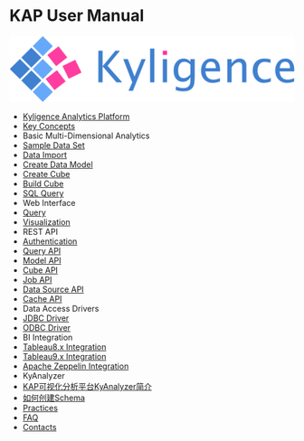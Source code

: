 # KAP User Manual

![logo](logo.jpg)

* [Kyligence Analytics Platform](introduction/README.md)
 * [Key Concepts](introduction/concepts.md)
* Basic Multi-Dimensional Analytics
 * [Sample Data Set](molap/dataset.cn.md)
 * [Data Import](molap/datasource.cn.md)
 * [Create Data Model](molap/datamodel.cn.md)
 * [Create Cube](molap/create_cube.cn.md)
 * [Build Cube](molap/build_cube.md)
 * [SQL Query](molap/query.md)
* Web Interface
 * [Query](gui/web.cn.md)
 * [Visualization](gui/visualization.cn.md)
* REST API
 * [Authentication](rest/authentication.cn.md)
 * [Query API](rest/query_api.cn.md)
 * [Model API](rest/model_api.cn.md)
 * [Cube API](rest/cube_api.cn.md)
 * [Job API](rest/job_api.cn.md)
 * [Data Source API](rest/metadata_api.cn.md)
 * [Cache API](rest/cache_api.cn.md)
* Data Access Drivers
 * [JDBC Driver](driver/jdbc.cn.md)
 * [ODBC Driver](driver/odbc.cn.md)
* BI Integration
 * [Tableau8.x Integration](integration/tableau_8.cn.md)
 * [Tableau9.x Integration](integration/tableau_9.cn.md)
 * [Apache Zeppelin Integration](integration/zeppelin.cn.md)
* KyAnalyzer
 * [KAP可视化分析平台KyAnalyzer简介](integration/saiku.cn.md)
 * [如何创建Schema](integration/saiku_mondrian_schema.cn.md)
* [Practices](practice/README.md)
* [FAQ](faq/README.md)
* [Contacts](contact/README.md)

